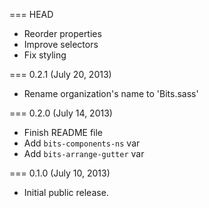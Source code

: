 === HEAD

* Reorder properties
* Improve selectors
* Fix styling

=== 0.2.1 (July 20, 2013)

* Rename organization's name to 'Bits.sass'

=== 0.2.0 (July 14, 2013)

* Finish README file
* Add `bits-components-ns` var
* Add `bits-arrange-gutter` var

=== 0.1.0 (July 10, 2013)

* Initial public release.